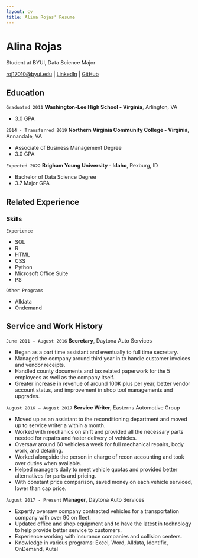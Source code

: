 ```yaml
---
layout: cv
title: Alina Rojas' Resume
---
```

# Alina Rojas
Student at BYUI, Data Science Major

<div id="webaddress">
<a href="roj17010@byui.edu">roj17010@byui.edu</a>
| <a href="https://www.linkedin.com/in/alina-rojas-803097179/">LinkedIn</a>
| <a href="https://github.com/thatdarls">GitHub</a>
</div>

<!-- https://www.monique.tech/the-art-of-markdown -->

## Education
`Graduated 2011`
__Washington-Lee High School - Virginia__, Arlington, VA
- 3.0 GPA

`2014 - Transferred 2019`
__Northern Virginia Community College - Virginia__, Annandale, VA
- Associate of Business Management Degree
- 3.0 GPA

`Expected 2022`
__Brigham Young University - Idaho__, Rexburg, ID
- Bachelor of Data Science Degree
- 3.7 Major GPA

## Related Experience

### Skills

`Experience`
- SQL
- R
- HTML
- CSS
- Python
- Microsoft Office Suite
- PS

`Other Programs`
- Alldata
- Ondemand

## Service and Work History

`June 2011 – August 2016`
__Secretary__, Daytona Auto Services
-	Began as a part time assistant and eventually to full time secretary.
-	Managed the company around third year in to handle customer invoices and vendor receipts.
-	Handled county documents and tax related paperwork for the 5 employees as well as the company itself.
-	Greater increase in revenue of around 100K plus per year, better vendor account status, and improvement in shop tool managements and upgrades.


`August 2016 – August 2017`
__Service Writer__, Easterns Automotive Group
- Moved up as an assistant to the reconditioning department and moved up to service writer a within a month.
-	Worked with mechanics on shift and provided all the necessary parts needed for repairs and faster delivery of vehicles.
-	Oversaw around 60 vehicles a week for full mechanical repairs, body work, and detailing.
-	Worked alongside the person in charge of recon accounting and took over duties when available.
-	Helped managers daily to meet vehicle quotas and provided better alternatives for parts and pricing.
-	With constant price comparison, saved money on each vehicle serviced, lower than cap price.

`August 2017 - Present`
__Manager__, Daytona Auto Services
-	Expertly oversaw company contracted vehicles for a transportation company with over 90 on fleet.
-	Updated office and shop equipment and to have the latest in technology to help provide better service to customers.
-	Experience working with insurance companies and collision centers.
-	Knowledge in various programs: Excel, Word, Alldata, Identifix, OnDemand, Autel

<!-- ### Footer

Last updated: May 2013 -->
